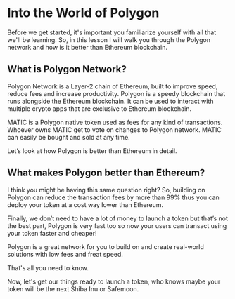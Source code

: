 # Into the World of Polygon

Before we get started, it's important you familiarize yourself with all that we'll be learning. So, in this lesson I will walk you through the Polygon network and how is it better than Ethereum blockchain.

## What is Polygon Network?

Polygon Network is a Layer-2 chain of Ethereum, built to improve speed, reduce fees and increase productivity. Polygon is a speedy blockchain that runs alongside the Ethereum blockchain. It can be used to interact with multiple crypto apps that are exclusive to Ethereum blockchain.

MATIC is a Polygon native token used as fees for any kind of transactions. Whoever owns MATIC get to vote on changes to Polygon network. MATIC can easily be bought and sold at any time.

Let’s look at how Polygon is better than Ethereum in detail.

## What makes Polygon better than Ethereum?

I think you might be having this same question right? So, building on Polygon can reduce the transaction fees by more than 99% thus you can deploy your token at a cost way lower than Ethereum.

Finally, we don’t need to have a lot of money to launch a token but that’s not the best part, Polygon is very fast too so now your users can transact using your token faster and cheaper!

Polygon is a great network for you to build on and create real-world solutions with low fees and freat speed.

That's all you need to know.

Now, let's get our things ready to launch a token, who knows maybe your token will be the next Shiba Inu or Safemoon.
